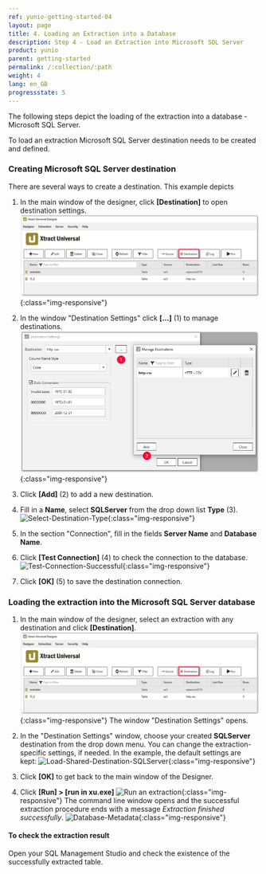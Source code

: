 ```yaml
---
ref: yunio-getting-started-04
layout: page
title: 4. Loading an Extraction into a Database
description: Step 4 - Load an Extraction into Microsoft SQL Server
product: yunio
parent: getting-started
permalink: /:collection/:path
weight: 4
lang: en_GB
progressstate: 5
---
```


The following steps depict the loading of the extraction into a database - Microsoft SQL Server. 

To load an extraction Microsoft SQL Server destination needs to be created and defined.

### Creating Microsoft SQL Server destination
There are several ways to create a destination. This example depicts 
1. In the main window of the designer, click **[Destination]** to open destination settings.
![Load-Destinations](/img/content/xu/xu_designer_destination.png){:class="img-responsive"}

2. In the window "Destination Settings" click **[...]** (1) to manage destinations. 
![Load-Manage-Shared-Destination](/img/content/destinations_load_manage_shared.png){:class="img-responsive"}
3. Click **[Add]** (2) to add a new destination.
4. Fill in a **Name**, select **SQLServer** from the drop down list **Type** (3).
![Select-Destination-Type](/img/content/destination_details_sqlserver.png){:class="img-responsive"}

5. In the section "Connection", fill in the fields **Server Name** and **Database Name**. 
6. Click **[Test Connection]** (4) to check the connection to the  database.
![Test-Connection-Successful](/img/content/sqlserver_destination-details.png){:class="img-responsive"}

7. Click **[OK]** (5) to save the destination connection. 


### Loading the extraction into the Microsoft SQL Server database

1. In the main window of the designer, select an extraction with any destination and click **[Destination]**.
![Load-Destinations](/img/content/xu/xu_designer_destination.png){:class="img-responsive"}
The window "Destination Settings" opens.

2. In the "Destination Settings" window, choose your created **SQLServer** destination from the drop down menu. You can change the extraction-specific settings, if needed. In the example, the default settings are kept:
![Load-Shared-Destination-SQLServer](/img/content/sqlserver_destination-settings.png){:class="img-responsive"}

9. Click **[OK]** to get back to the main window of the Designer.       
4. Click **[Run] > [run in xu.exe]**
![Run an extraction](/img/content/run_extraction.png){:class="img-responsive"} 
The command line window opens and the successful extraction procedure ends with a message *Extraction finished successfully*.
![Database-Metadata](/img/content/xu/konsole_run_in_xu_exe.png){:class="img-responsive"}

#### To check the extraction result
Open your SQL Management Studio and check the existence of the successfully extracted table. 
